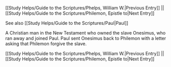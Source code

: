 [[Study Helps/Guide to the Scriptures/Phelps, William W.|Previous Entry]]  ||  [[Study Helps/Guide to the Scriptures/Philemon, Epistle to|Next Entry]]

 See also [[Study Helps/Guide to the Scriptures/Paul|Paul]]

 A Christian man in the New Testament who owned the slave Onesimus, who ran away and joined Paul. Paul sent Onesimus back to Philemon with a letter asking that Philemon forgive the slave.

[[Study Helps/Guide to the Scriptures/Phelps, William W.|Previous Entry]]  ||  [[Study Helps/Guide to the Scriptures/Philemon, Epistle to|Next Entry]]